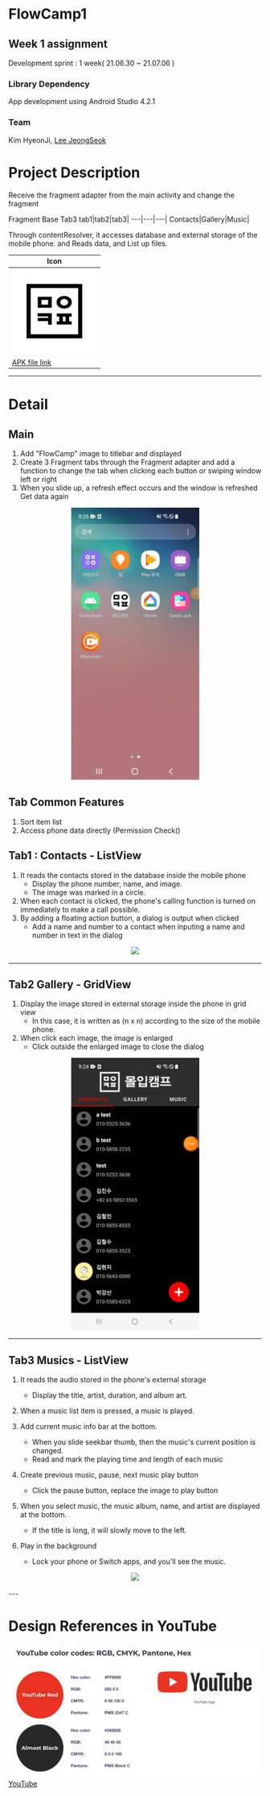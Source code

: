 # FlowCamp1

## Week 1 assignment

Development sprint : 1 week( 21.06.30 ~ 21.07.06 )


### Library Dependency

App development using Android Studio 4.2.1


### Team

Kim HyeonJi, [Lee JeongSeok](https://www.notion.so/JEONGSEOK-LEE-eca35bb9a8be48feb92029bf2f8a3298)


  

# Project Description

Receive the fragment adapter from the main activity and change the fragment  

Fragment Base Tab3
tab1|tab2|tab3|
---|---|---|
Contacts|Gallery|Music|

Through contentResolver, it accesses database and external storage of the mobile phone.
and Reads data, and List up files.


Icon|
---|
![icon](./img/icon_madcamp.png)|
[APK file link](https://drive.google.com/file/d/1C3vrMhj9cooshJgfzQY92SEJI-FF-Wfr/view?usp=sharing)|


---
# Detail
## Main

1. Add "FlowCamp" image to titlebar and displayed
2. Create 3 Fragment tabs through the Fragment adapter and add a function to change the tab when clicking each button or swiping window left or right
3. When you slide up, a refresh effect occurs and the window is refreshed
     Get data again
<p align="center"> 
   <img src="./img/total.gif"> 
</p> 

## Tab Common Features

1. Sort item list
2. Access phone data directly (Permission Check()

## Tab1 : Contacts - ListView

1. It reads the contacts stored in the database inside the mobile phone
   - Display the phone number, name, and image. 
   - The image was marked in a circle.
2. When each contact is clicked, the phone's calling function is turned on immediately to make a call possible.
3. By adding a floating action button, a dialog is output when clicked
   - Add a name and number to a contact when inputing a name and number in text in the dialog
<p align="center"> <img src="./img/tab1.gif"> </p> 

---

## Tab2 Gallery - GridView

1. Display the image stored in external storage inside the phone in grid view
   - In this case, it is written as (n x n) according to the size of the mobile phone.
2. When click each image, the image is enlarged
   - Click outside the enlarged image to close the dialog
<p align="center"> <img src="./img/tab2.gif"> </p> 

---

## Tab3 Musics - ListView

1. It reads the audio stored in the phone's external storage
     - Display the title, artist, duration, and album art.
2. When a music list item is pressed, a music is played.
3. Add current music info bar at the bottom.
     - When you slide seekbar thumb, then the music's current position is changed.
     - Read and mark the playing time and length of each music
4. Create previous music, pause, next music play button
     - Click the pause button, replace the image to play button

5. When you select music, the music album, name, and artist are displayed at the bottom.
     - If the title is long, it will slowly move to the left.
6. Play in the background
     - Lock your phone or Switch apps, and you'll see the music.
<p align="center"> <img src="./img/tab3.gif"> </p> 
---

# Design References in YouTube

![inapp](./img/ref.png)
[YouTube](https://www.youtube.com)